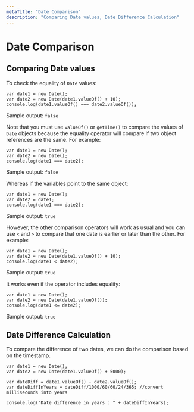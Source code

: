 ```yaml
---
metaTitle: "Date Comparison"
description: "Comparing Date values, Date Difference Calculation"
---
```


# Date Comparison




## Comparing Date values


To check the equality of `Date` values:

```
var date1 = new Date();
var date2 = new Date(date1.valueOf() + 10);
console.log(date1.valueOf() === date2.valueOf());

```

> 
Sample output: `false`


Note that you must use `valueOf()` or `getTime()` to compare the values of `Date` objects because the equality operator will compare if two object references are the same. For example:

```
var date1 = new Date();
var date2 = new Date();
console.log(date1 === date2);

```

> 
Sample output: `false`


Whereas if the variables point to the same object:

```
var date1 = new Date();
var date2 = date1;
console.log(date1 === date2);

```

> 
Sample output: `true`


However, the other comparison operators will work as usual and you can use `<` and `>` to compare that one date is earlier or later than the other. For example:

```
var date1 = new Date();
var date2 = new Date(date1.valueOf() + 10);
console.log(date1 < date2);

```

> 
Sample output: `true`


It works even if the operator includes equality:

```
var date1 = new Date();
var date2 = new Date(date1.valueOf());
console.log(date1 <= date2);

```

> 
Sample output: `true`




## Date Difference Calculation


To compare the difference of two dates, we can do the comparison based on the timestamp.

```
var date1 = new Date();
var date2 = new Date(date1.valueOf() + 5000);

var dateDiff = date1.valueOf() - date2.valueOf();
var dateDiffInYears = dateDiff/1000/60/60/24/365; //convert milliseconds into years

console.log("Date difference in years : " + dateDiffInYears);

```

